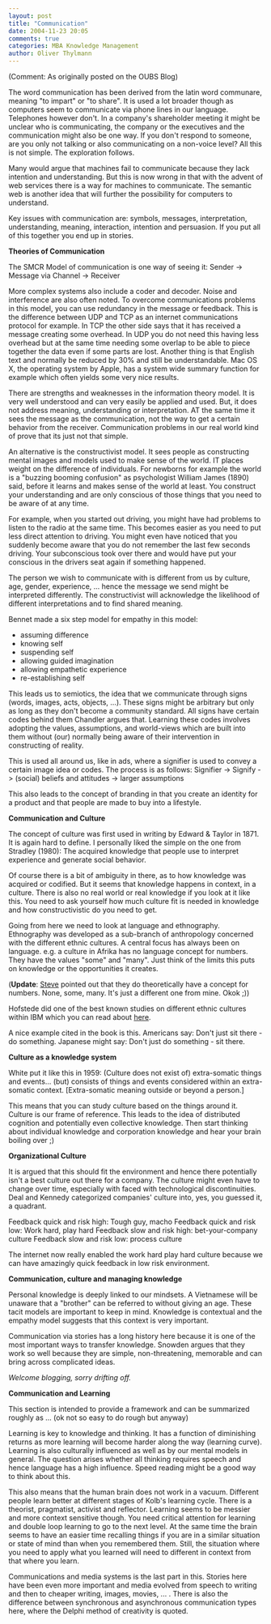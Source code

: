 ```yaml
---
layout: post
title: "Communication"
date: 2004-11-23 20:05
comments: true
categories: MBA Knowledge Management
author: Oliver Thylmann
---
```



(Comment: As originally posted on the OUBS Blog)

The word communication has been derived from the latin word communare, meaning &quot;to impart&quot; or &quot;to share&quot;. It is used a lot broader though as computers seem to communicate via phone lines in our language. Telephones however don't. In a company's shareholder meeting it might be unclear who is communicating, the company or the executives and the communication might also be one way. If you don't respond to someone, are you only not talking or also communicating on a non-voice level? All this is not simple. The exploration follows.

Many would argue that machines fail to communicate because they lack intention and understanding. But this is now wrong in that with the advent of web services there is a way for machines to communicate. The semantic web is another idea that will further the possibility for computers to understand.

Key issues with communication are: symbols, messages, interpretation, understanding, meaning, interaction, intention and persuasion. If you put all of this together you end up in stories.

**Theories of Communication**

The SMCR Model of communication is one way of seeing it:
Sender -&gt; Message via Channel -&gt; Receiver

More complex systems also include a coder and decoder. Noise and interference are also often noted. To overcome communications problems in this model, you can use redundancy in the message or feedback. This is the difference between UDP and TCP as an internet communications protocol for example. In TCP the other side says that it has received a message creating some overhead. In UDP you do not need this having less overhead but at the same time needing some overlap to be able to piece together the data even if some parts are lost. Another thing is that English text and normally be reduced by 30% and still be understandable. Mac OS X, the operating system by Apple, has a system wide summary function for example which often yields some very nice results.

There are strengths and weaknesses in the information theory model. It is very well understood and can very easily be applied and used. But, it does not address meaning, understanding or interpretation. AT the same time it sees the message as the communication, not the way to get a certain behavior from the receiver. Communication problems in our real world kind of prove that its just not that simple.

An alternative is the constructivist model. It sees people as constructing mental images and models used to make sense of the world. IT places weight on the difference of individuals. For newborns for example the world is a &quot;buzzing booming confusion&quot; as psychologist William James (1890) said, before it learns and makes sense of the world at least. You construct your understanding and are only conscious of those things that you need to be aware of at any time.

For example, when you started out driving, you might have had problems to listen to the radio at the same time. This becomes easier as you need to put less direct attention to driving. You might even have noticed that you suddenly become aware that you do not remember the last few seconds driving. Your subconscious took over there and would have put your conscious in the drivers seat again if something happened.

The person we wish to communicate with is different from us by culture, age, gender, experience, ... hence the message we send might be interpreted differently. The constructivist will acknowledge the likelihood of different interpretations and to find shared meaning.

Bennet made a six step model for empathy in this model:
- assuming difference
- knowing self
- suspending self
- allowing guided imagination
- allowing empathetic experience
- re-establishing self

This leads us to semiotics, the idea that we communicate through signs (words, images, acts, objects, ...). These signs might be arbitrary but only as long as they don't become a community standard. All signs have certain codes behind them Chandler argues that. Learning these codes involves adopting the values, assumptions, and world-views which are built into them without (our) normally being aware of their intervention in constructing of reality.

This is used all around us, like in ads, where a signifier is used to convey a certain image idea or codes. The process is as follows:
Signifier -&gt; Signify -&gt; (social) beliefs and attitudes -&gt; larger assumptions

This also leads to the concept of branding in that you create an identity for a product and that people are made to buy into a lifestyle.

**Communication and Culture**

The concept of culture was first used in writing by Edward &amp; Taylor in 1871. It is again hard to define. I personally liked the simple on the one from Stradley (1980): The acquired knowledge that people use to interpret experience and generate social behavior.

Of course there is a bit of ambiguity in there, as to how knowledge was acquired or codified. But it seems that knowledge happens in context, in a culture. There is also no real world or real knowledge if you look at it like this. You need to ask yourself how much culture fit is needed in knowledge and how constructivistic do you need to get.

Going from here we need to look at language and ethnography. Ethnography was developed as a sub-branch of anthropology concerned with the different ethnic cultures. A central focus has always been on language. e.g. a culture in Afrika has no language concept for numbers. They have the values &quot;some&quot; and &quot;many&quot;. Just think of the limits this puts on knowledge or the opportunities it creates.

(**Update**: [Steve](http://www.stevedix.de/) pointed out that they do theoretically have a concept for numbers. None, some, many. It's just a different one from mine. Okok ;))

Hofstede did one of the best known studies on different ethnic cultures within IBM which you can read about [here](http://owt.typepad.com/oubs/2004/06/creativity_and__4.html).

A nice example cited in the book is this. Americans say: Don't just sit there - do something. Japanese might say: Don't just do something - sit there.

**Culture as a knowledge system**

White put it like this in 1959: (Culture does not exist of) extra-somatic things and events... (but) consists of things and events considered within an extra-somatic context. [Extra-somatic meaning outside or beyond a person.]

This means that you can study culture based on the things around it. Culture is our frame of reference. This leads to the idea of distributed cognition and potentially even collective knowledge. Then start thinking about individual knowledge and corporation knowledge and hear your brain boiling over ;)

**Organizational Culture**

It is argued that this should fit the environment and hence there potentially isn't a best culture out there for a company. The culture might even have to change over time, especially with faced with technological discontinuities. Deal and Kennedy categorized companies' culture into, yes, you guessed it, a quadrant.

Feedback quick and risk high: Tough guy, macho
Feedback quick and risk low: Work hard, play hard
Feedback slow and risk high: bet-your-company culture
Feedback slow and risk low: process culture

The internet now really enabled the work hard play hard culture because we can have amazingly quick feedback in low risk environment.

**Communication, culture and managing knowledge**

Personal knowledge is deeply linked to our mindsets. A Vietnamese will be unaware that a &quot;brother&quot; can be referred to without giving an age. These tacit models are important to keep in mind. Knowledge is contextual and the empathy model suggests that this context is very important.

Communication via stories has a long history here because it is one of the most important ways to transfer knowledge. Snowden argues that they work so well because they are simple, non-threatening, memorable and can bring across complicated ideas.

*Welcome blogging, sorry drifting off.*

**Communication and Learning**

This section is intended to provide a framework and can be summarized roughly as ... (ok not so easy to do rough but anyway)

Learning is key to knowledge and thinking. It has a function of diminishing returns as more learning will become harder along the way (learning curve). Learning is also culturally influenced as well as by our mental models in general. The question arises whether all thinking requires speech and hence language has a high influence. Speed reading might be a good way to think about this.

This also means that the human brain does not work in a vacuum. Different people learn better at different stages of Kolb's learning cycle. There is a theorist, pragmatist, activist and reflector. Learning seems to be messier and more context sensitive though. You need critical attention for learning and double loop learning to go to the next level. At the same time the brain seems to have an easier time recalling things if you are in a similar situation or state of mind than when you remembered them. Still, the situation where you need to apply what you learned will need to different in context from that where you learn.

Communications and media systems is the last part in this. Stories here have been even more important and media evolved from speech to writing and then to cheaper writing, images, movies, ... . There is also the difference between synchronous and asynchronous communication types here, where the Delphi method of creativity is quoted.



